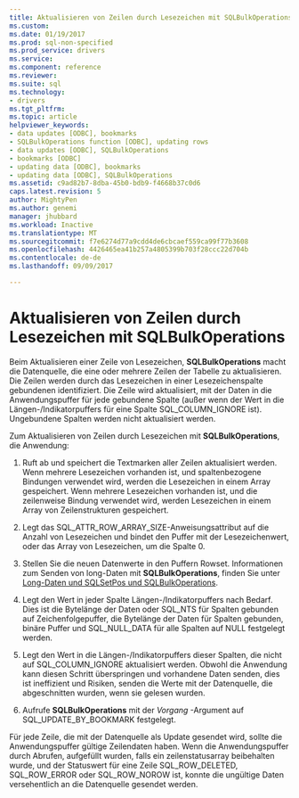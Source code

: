 ```yaml
---
title: Aktualisieren von Zeilen durch Lesezeichen mit SQLBulkOperations | Microsoft Docs
ms.custom: 
ms.date: 01/19/2017
ms.prod: sql-non-specified
ms.prod_service: drivers
ms.service: 
ms.component: reference
ms.reviewer: 
ms.suite: sql
ms.technology:
- drivers
ms.tgt_pltfrm: 
ms.topic: article
helpviewer_keywords:
- data updates [ODBC], bookmarks
- SQLBulkOperations function [ODBC], updating rows
- data updates [ODBC], SQLBulkOperations
- bookmarks [ODBC]
- updating data [ODBC], bookmarks
- updating data [ODBC], SQLBulkOperations
ms.assetid: c9ad82b7-8dba-45b0-bdb9-f4668b37c0d6
caps.latest.revision: 5
author: MightyPen
ms.author: genemi
manager: jhubbard
ms.workload: Inactive
ms.translationtype: MT
ms.sourcegitcommit: f7e6274d77a9cdd4de6cbcaef559ca99f77b3608
ms.openlocfilehash: 4426465ea41b257a4805399b703f28ccc22d704b
ms.contentlocale: de-de
ms.lasthandoff: 09/09/2017

---
```

# <a name="updating-rows-by-bookmark-with-sqlbulkoperations"></a>Aktualisieren von Zeilen durch Lesezeichen mit SQLBulkOperations
Beim Aktualisieren einer Zeile von Lesezeichen, **SQLBulkOperations** macht die Datenquelle, die eine oder mehrere Zeilen der Tabelle zu aktualisieren. Die Zeilen werden durch das Lesezeichen in einer Lesezeichenspalte gebundenen identifiziert. Die Zeile wird aktualisiert, mit der Daten in die Anwendungspuffer für jede gebundene Spalte (außer wenn der Wert in die Längen-/Indikatorpuffers für eine Spalte SQL_COLUMN_IGNORE ist). Ungebundene Spalten werden nicht aktualisiert werden.  
  
 Zum Aktualisieren von Zeilen durch Lesezeichen mit **SQLBulkOperations**, die Anwendung:  
  
1.  Ruft ab und speichert die Textmarken aller Zeilen aktualisiert werden. Wenn mehrere Lesezeichen vorhanden ist, und spaltenbezogene Bindungen verwendet wird, werden die Lesezeichen in einem Array gespeichert. Wenn mehrere Lesezeichen vorhanden ist, und die zeilenweise Bindung verwendet wird, werden Lesezeichen in einem Array von Zeilenstrukturen gespeichert.  
  
2.  Legt das SQL_ATTR_ROW_ARRAY_SIZE-Anweisungsattribut auf die Anzahl von Lesezeichen und bindet den Puffer mit der Lesezeichenwert, oder das Array von Lesezeichen, um die Spalte 0.  
  
3.  Stellen Sie die neuen Datenwerte in den Puffern Rowset. Informationen zum Senden von long-Daten mit **SQLBulkOperations**, finden Sie unter [Long-Daten und SQLSetPos und SQLBulkOperations](../../../odbc/reference/develop-app/long-data-and-sqlsetpos-and-sqlbulkoperations.md).  
  
4.  Legt den Wert in jeder Spalte Längen-/Indikatorpuffers nach Bedarf. Dies ist die Bytelänge der Daten oder SQL_NTS für Spalten gebunden auf Zeichenfolgepuffer, die Bytelänge der Daten für Spalten gebunden, binäre Puffer und SQL_NULL_DATA für alle Spalten auf NULL festgelegt werden.  
  
5.  Legt den Wert in die Längen-/Indikatorpuffers dieser Spalten, die nicht auf SQL_COLUMN_IGNORE aktualisiert werden. Obwohl die Anwendung kann diesen Schritt überspringen und vorhandene Daten senden, dies ist ineffizient und Risiken, senden die Werte mit der Datenquelle, die abgeschnitten wurden, wenn sie gelesen wurden.  
  
6.  Aufrufe **SQLBulkOperations** mit der *Vorgang* -Argument auf SQL_UPDATE_BY_BOOKMARK festgelegt.  
  
 Für jede Zeile, die mit der Datenquelle als Update gesendet wird, sollte die Anwendungspuffer gültige Zeilendaten haben. Wenn die Anwendungspuffer durch Abrufen, aufgefüllt wurden, falls ein zeilenstatusarray beibehalten wurde, und der Statuswert für eine Zeile SQL_ROW_DELETED, SQL_ROW_ERROR oder SQL_ROW_NOROW ist, konnte die ungültige Daten versehentlich an die Datenquelle gesendet werden.

